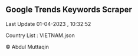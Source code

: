 

## Google Trends Keywords Scraper 
 
Last Update 01-04-2023 , 10:32:52

Country List :
VIETNAM.json



© Abdul Muttaqin 
